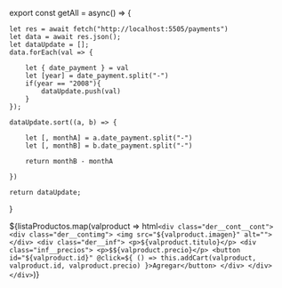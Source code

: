 export const getAll = async() => {

    let res = await fetch("http://localhost:5505/payments")
    let data = await res.json();
    let dataUpdate = [];
    data.forEach(val => {
        
        let { date_payment } = val
        let [year] = date_payment.split("-")
        if(year == "2008"){
            dataUpdate.push(val)
        }
    });

    dataUpdate.sort((a, b) => {

        let [, monthA] = a.date_payment.split("-")
        let [, monthB] = b.date_payment.split("-")

        return monthB - monthA

    })
    
    return dataUpdate;


}

${listaProductos.map(valproduct => html`
                <div class="der__cont__cont">
                    <div class="der__contimg">
                        <img src="${valproduct.imagen}" alt="">
                    </div>
                    <div class="der__inf">
                        <p>${valproduct.titulo}</p>
                        <div class="inf__precios">
                            <p>$${valproduct.precio}</p>
                            <button id="${valproduct.id}" @click=${
                                () => this.addCart(valproduct, valproduct.id, valproduct.precio)
                            }>Agregar</button>
                        </div>
                    </div>
                </div>
                `)}